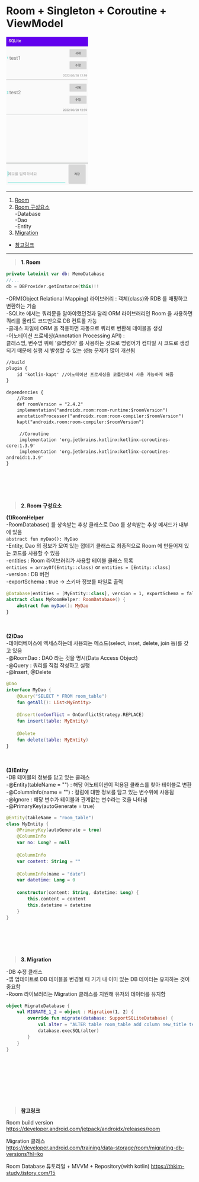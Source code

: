 # Room + Singleton + Coroutine + ViewModel

<img src="https://github.com/HYUNJUNEPARK/ImageRepository/blob/master/androidProgramming/SQLite.jpg" height="400"/>

---
1. <a href = "#content1">Room</a></br>
2. <a href = "#content2">Room 구성요소</a></br>
-Database</br>
-Dao</br>
-Entity</br>
3. <a href = "#content3">Migration</a></br>
* <a href = "#ref">참고링크</a>
---
><a id = "content1">**1. Room**</a></br>

```kotlin
private lateinit var db: MemoDatabase
//...
db = DBProvider.getInstance(this)!!
```

-ORM(Object Relational Mapping) 라이브러리 : 객체(class)와 RDB 를 매핑하고 변환하는 기술</br>
-SQLite 에서는 쿼리문을 알아야했던것과 달리 ORM 라이브러리인 Room 을 사용하면 쿼리를 몰라도 코드만으로 DB 컨트롤 가능</br>
-클래스 파일에 ORM 을 적용하면 자동으로 쿼리로 변환해 테이블을 생성</br>
-어노테이션 프로세싱(Annotation Processing API) :</br>
클래스명, 변수명 위에 '@명령어' 를 사용하는 것으로 명령어가 컴파일 시 코드로 생성되기 때문에 실행 시 발생할 수 있는 성능 문제가 많이 개선됨</br>

```
//build
plugin {
    id 'kotlin-kapt' //어노테이션 프로세싱을 코틀린에서 사용 가능하게 해줌
}

dependencies {
    //Room
    def roomVersion = "2.4.2"
    implementation("androidx.room:room-runtime:$roomVersion")
    annotationProcessor("androidx.room:room-compiler:$roomVersion")
    kapt("androidx.room:room-compiler:$roomVersion")
    
     //Coroutine
     implementation 'org.jetbrains.kotlinx:kotlinx-coroutines-core:1.3.9'
     implementation 'org.jetbrains.kotlinx:kotlinx-coroutines-android:1.3.9'
}
```
<br></br>
<br></br>

><a id = "content2">**2. Room 구성요소**</a></br>


**(1)RoomHelper**</br>
-RoomDatabase() 를 상속받는 추상 클래스로 Dao 를 상속받는 추상 메서드가 내부에 있음</br>
`abstract fun myDao(): MyDao`</br>
-Entity, Dao 의 정보가 모여 있는 껍데기 클래스로 최종적으로 Room 에 만들어져 있는 코드를 사용할 수 있음</br>
-entities : Room 라이브러리가 사용할 테이블 클래스 목록</br>
`entities = arrayOf(Entity::class)` or `entities = [Entity::class]`</br>
-version : DB 버전</br>
-exportSchema : true -> 스키마 정보를 파일로 출력</br>

```kotlin
@Database(entities = [MyEntity::class], version = 1, exportSchema = false)
abstract class MyRoomHelper: RoomDatabase() {
    abstract fun myDao(): MyDao
}
```
<br></br>
**(2)Dao**</br>
-데이터베이스에 엑세스하는데 사용되는 메소드(select, inset, delete, join 등)를 갖고 있음</br>
-@RoomDao : DAO 라는 것을 명시(Data Access Object)</br>
-@Query : 쿼리를 직접 작성하고 실행</br>
-@Insert, @Delete</br>

```kotlin
@Dao
interface MyDao {
    @Query("SELECT * FROM room_table")
    fun getAll(): List<MyEntity>

    @Insert(onConflict = OnConflictStrategy.REPLACE)
    fun insert(table: MyEntity)

    @Delete
    fun delete(table: MyEntity)
}
```
<br></br>
**(3)Entity**</br>
-DB 테이블의 정보를 담고 있는 클래스</br>
-@Entity(tableName = "") : 해당 어노테이션이 적용된 클래스를 찾아 테이블로 변환</br>
-@ColumnInfo(name = "") : 컬럼에 대한 정보를 담고 있는 변수위에 사용됨</br>
-@Ignore : 해당 변수가 테이블과 관계없는 변수라는 것을 나타냄</br>
-@PrimaryKey(autoGenerate = true)</br>

```kotlin
@Entity(tableName = "room_table")
class MyEntity {
    @PrimaryKey(autoGenerate = true)
    @ColumnInfo
    var no: Long? = null

    @ColumnInfo
    var content: String = ""

    @ColumnInfo(name = "date")
    var datetime: Long = 0

    constructor(content: String, datetime: Long) {
        this.content = content
        this.datetime = datetime
    }
}
```


<br></br>
<br></br>

><a id = "content3">**3. Migration**</a></br>

-DB 수정 클래스</br>
-앱 업데이트로 DB 테이블을 변경될 때 기기 내 이미 있는 DB 데이터는 유지하는 것이 중요함</br>
-Room 라이브러리는 Migration 클래스를 지원해 유저의 데이터를 유지함</br>

```kotlin
object MigrateDatabase {
    val MIGRATE_1_2 = object : Migration(1, 2) {
        override fun migrate(database: SupportSQLiteDatabase) {
            val alter = "ALTER table room_table add column new_title text"
            database.execSQL(alter)
        }
    }
}
```

<br></br>
<br></br>
---

><a id = "ref">**참고링크**</a></br>

Room build version</br>
https://developer.android.com/jetpack/androidx/releases/room</br>

Migration 클래스</br>
https://developer.android.com/training/data-storage/room/migrating-db-versions?hl=ko</br>


Room Database 튜토리얼 + MVVM + Repository(with kotlin)
https://thkim-study.tistory.com/15
